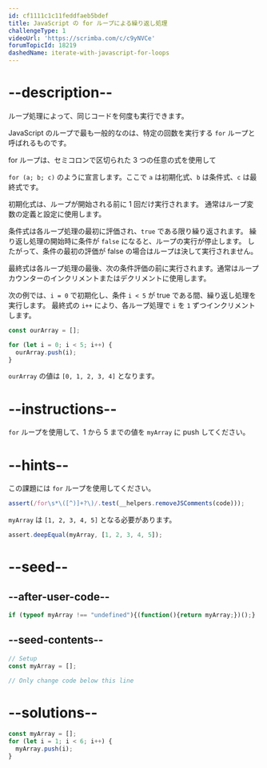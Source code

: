 ```yaml
---
id: cf1111c1c11feddfaeb5bdef
title: JavaScript の for ループによる繰り返し処理
challengeType: 1
videoUrl: 'https://scrimba.com/c/c9yNVCe'
forumTopicId: 18219
dashedName: iterate-with-javascript-for-loops
---
```


# --description--

ループ処理によって、同じコードを何度も実行できます。

JavaScript のループで最も一般的なのは、特定の回数を実行する `for` ループと呼ばれるものです。

for ループは、セミコロンで区切られた 3 つの任意の式を使用して

`for (a; b; c)` のように宣言します。ここで `a` は初期化式、`b` は条件式、`c` は最終式です。

初期化式は、ループが開始される前に 1 回だけ実行されます。 通常はループ変数の定義と設定に使用します。

条件式は各ループ処理の最初に評価され、`true` である限り繰り返されます。 繰り返し処理の開始時に条件が `false` になると、ループの実行が停止します。 したがって、条件の最初の評価が false の場合はループは決して実行されません。

最終式は各ループ処理の最後、次の条件評価の前に実行されます。通常はループカウンターのインクリメントまたはデクリメントに使用します。

次の例では、`i = 0` で初期化し、条件 `i < 5` が true である間、繰り返し処理を実行します。 最終式の `i++` により、各ループ処理で `i` を `1` ずつインクリメントします。

```js
const ourArray = [];

for (let i = 0; i < 5; i++) {
  ourArray.push(i);
}
```

`ourArray` の値は `[0, 1, 2, 3, 4]` となります。

# --instructions--

`for` ループを使用して、1 から 5 までの値を `myArray` に push してください。

# --hints--

この課題には `for` ループを使用してください。

```js
assert(/for\s*\([^)]+?\)/.test(__helpers.removeJSComments(code)));
```

`myArray` は `[1, 2, 3, 4, 5]` となる必要があります。

```js
assert.deepEqual(myArray, [1, 2, 3, 4, 5]);
```

# --seed--

## --after-user-code--

```js
if (typeof myArray !== "undefined"){(function(){return myArray;})();}
```

## --seed-contents--

```js
// Setup
const myArray = [];

// Only change code below this line

```

# --solutions--

```js
const myArray = [];
for (let i = 1; i < 6; i++) {
  myArray.push(i);
}
```
